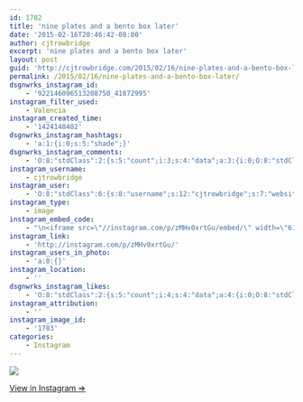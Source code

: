 ```yaml
---
id: 1782
title: 'nine plates and a bento box later'
date: '2015-02-16T20:46:42-08:00'
author: cjtrowbridge
excerpt: 'nine plates and a bento box later'
layout: post
guid: 'http://cjtrowbridge.com/2015/02/16/nine-plates-and-a-bento-box-later/'
permalink: /2015/02/16/nine-plates-and-a-bento-box-later/
dsgnwrks_instagram_id:
    - '922146096513208750_41872995'
instagram_filter_used:
    - Valencia
instagram_created_time:
    - '1424148402'
dsgnwrks_instagram_hashtags:
    - 'a:1:{i:0;s:5:"shade";}'
dsgnwrks_instagram_comments:
    - 'O:8:"stdClass":2:{s:5:"count";i:3;s:4:"data";a:3:{i:0;O:8:"stdClass":4:{s:12:"created_time";s:10:"1424150791";s:4:"text";s:8:"#biggurl";s:4:"from";O:8:"stdClass":4:{s:8:"username";s:12:"steg_osaurus";s:15:"profile_picture";s:107:"https://igcdn-photos-e-a.akamaihd.net/hphotos-ak-xaf1/t51.2885-19/10948698_1546257395623908_861101716_a.jpg";s:2:"id";s:8:"35090129";s:9:"full_name";s:17:"Salvador Guerrero";}s:2:"id";s:18:"922166131151524215";}i:1;O:8:"stdClass":4:{s:12:"created_time";s:10:"1424150829";s:4:"text";s:20:"#shade @steg_osaurus";s:4:"from";O:8:"stdClass":4:{s:8:"username";s:12:"cjtrowbridge";s:15:"profile_picture";s:103:"https://igcdn-photos-f-a.akamaihd.net/hphotos-ak-xpa1/t51.2885-19/925559_452430704897917_67836701_a.jpg";s:2:"id";s:8:"41872995";s:9:"full_name";s:13:"CJ Trowbridge";}s:2:"id";s:18:"922166455614493067";}i:2;O:8:"stdClass":4:{s:12:"created_time";s:10:"1424151071";s:4:"text";s:23:"#jealousy @cjtrowbridge";s:4:"from";O:8:"stdClass":4:{s:8:"username";s:12:"steg_osaurus";s:15:"profile_picture";s:107:"https://igcdn-photos-e-a.akamaihd.net/hphotos-ak-xaf1/t51.2885-19/10948698_1546257395623908_861101716_a.jpg";s:2:"id";s:8:"35090129";s:9:"full_name";s:17:"Salvador Guerrero";}s:2:"id";s:18:"922168487628952068";}}}'
instagram_username:
    - cjtrowbridge
instagram_user:
    - 'O:8:"stdClass":6:{s:8:"username";s:12:"cjtrowbridge";s:7:"website";s:0:"";s:15:"profile_picture";s:103:"https://igcdn-photos-f-a.akamaihd.net/hphotos-ak-xpa1/t51.2885-19/925559_452430704897917_67836701_a.jpg";s:9:"full_name";s:13:"CJ Trowbridge";s:3:"bio";s:0:"";s:2:"id";s:8:"41872995";}'
instagram_type:
    - image
instagram_embed_code:
    - "\n<iframe src=\"//instagram.com/p/zMHv0xrtGu/embed/\" width=\"612\" height=\"710\" frameborder=\"0\" scrolling=\"no\" allowtransparency=\"true\"></iframe>\n"
instagram_link:
    - 'http://instagram.com/p/zMHv0xrtGu/'
instagram_users_in_photo:
    - 'a:0:{}'
instagram_location:
    - ''
dsgnwrks_instagram_likes:
    - 'O:8:"stdClass":2:{s:5:"count";i:4;s:4:"data";a:4:{i:0;O:8:"stdClass":4:{s:8:"username";s:12:"steg_osaurus";s:15:"profile_picture";s:107:"https://igcdn-photos-e-a.akamaihd.net/hphotos-ak-xaf1/t51.2885-19/10948698_1546257395623908_861101716_a.jpg";s:2:"id";s:8:"35090129";s:9:"full_name";s:17:"Salvador Guerrero";}i:1;O:8:"stdClass":4:{s:8:"username";s:9:"aquamatey";s:15:"profile_picture";s:107:"https://igcdn-photos-b-a.akamaihd.net/hphotos-ak-xpa1/t51.2885-19/1168924_1545277322374505_1429730127_a.jpg";s:2:"id";s:9:"178804699";s:9:"full_name";s:11:"Andrew Mote";}i:2;O:8:"stdClass":4:{s:8:"username";s:9:"nazghoul_";s:15:"profile_picture";s:105:"https://igcdn-photos-d-a.akamaihd.net/hphotos-ak-frc/t51.2885-19/10543542_838637796174611_151210582_a.jpg";s:2:"id";s:8:"19523293";s:9:"full_name";s:12:"Jake Cabrera";}i:3;O:8:"stdClass":4:{s:8:"username";s:13:"djbuckydungun";s:15:"profile_picture";s:106:"https://igcdn-photos-h-a.akamaihd.net/hphotos-ak-xaf1/t51.2885-19/10919137_971718756174231_205640470_a.jpg";s:2:"id";s:9:"199456559";s:9:"full_name";s:16:"DJ Bucky Dun-Gun";}}}'
instagram_attribution:
    - ''
instagram_image_id:
    - '1783'
categories:
    - Instagram
---
```


[![](http://blog.cjtrowbridge.com/wp-content/uploads/2015/02/10995179_400993610077910_1077919149_n.jpg)](http://instagram.com/p/zMHv0xrtGu/)

[View in Instagram ⇒](http://instagram.com/p/zMHv0xrtGu/)